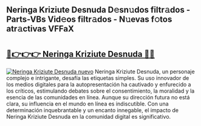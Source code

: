 ## Neringa Kriziute Desnuda D𝚎sn𝚞dos filtr𝚊dos - Parts-VBs Vid𝚎os filtr𝚊dos - N𝚞evas f𝚘tos atr𝚊ctivas VFFaX

# <h2><a href="http://mb47g7b.tromn.icu/?c=Neringa+Kriziute+Desnuda">🔗👉👉👉 Neringa Kriziute Desnuda 🔗🔗</a></h2>

[![Neringa Kriziute Desnuda nuevo](https://i.imgur.com/pEAQMta.gif)](http://mb47g7b.tromn.icu/?c=Neringa+Kriziute+Desnuda)
Neringa Kriziute Desnuda, un personaje complejo e intrigante, desafía las etiquetas simples. Su uso innovador de los medios digitales para la autopresentación ha cautivado y enfurecido a los críticos, estimulando debates sobre el consentimiento, la moralidad y la esencia de las comunidades en línea. Aunque su dirección futura no está clara, su influencia en el mundo en línea es indiscutible. Con una determinación inquebrantable y un encanto innegable, el impacto de Neringa Kriziute Desnuda en la comunidad digital es significativo.
